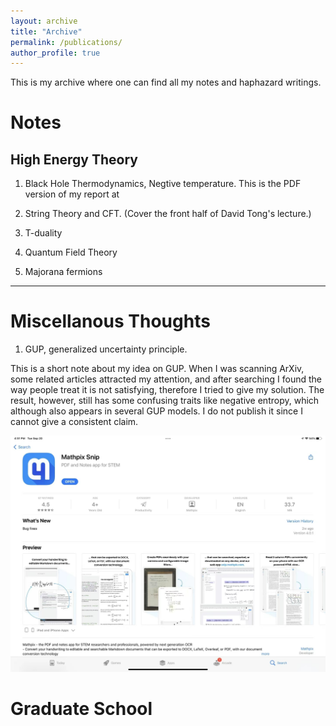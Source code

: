 ```yaml
---
layout: archive
title: "Archive"
permalink: /publications/
author_profile: true
---
```

This is my archive where one can find all my notes and haphazard writings. 
# Notes
## High Energy Theory 
1. Black Hole Thermodynamics, Negtive temperature. 
This is the PDF version of my report at 
 

2. String Theory and CFT. 
(Cover the front half of David Tong's lecture.) 

3. T-duality 

4. Quantum Field Theory

5. Majorana fermions 
 
---

# Miscellanous Thoughts 
1. GUP, generalized uncertainty principle. 

This is a short note about my idea on GUP. When I was scanning ArXiv, some related articles attracted my attention, and after searching I found the way people treat it is not satisfying, therefore I tried to give my solution. The result, however, still has some confusing traits like negative entropy, which although also appears in several GUP models. I do not publish it since I cannot give a consistent claim. 


![tupian](1.png)
# Graduate School

